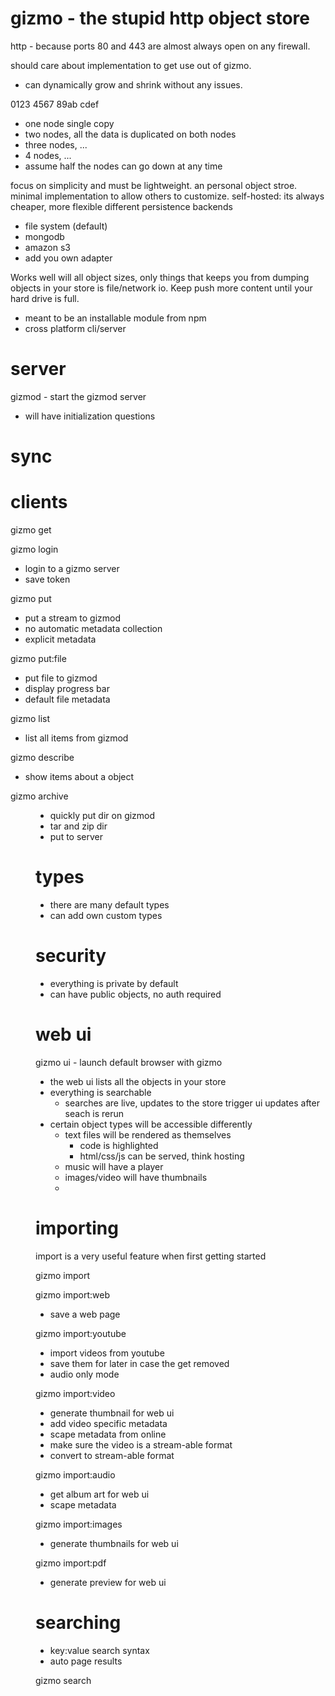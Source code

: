 # gizmo - the stupid http object store 

http - because ports 80 and 443 are almost always open on any firewall.

should care about implementation to get use out of gizmo.

- can dynamically grow and shrink without any issues.

0123
4567
89ab
cdef

- one node single copy
- two nodes, all the data is duplicated on both nodes
- three nodes, ...
- 4 nodes, ...
- assume half the nodes can go down at any time

focus on simplicity and must be lightweight. 
an personal object stroe.
minimal implementation to allow others to customize.
self-hosted: its always cheaper, more flexible
different persistence backends
  - file system (default)
  - mongodb
  - amazon s3
  - add you own adapter

Works well will all object sizes, only things that keeps you from
dumping objects in your store is file/network io. Keep push more
content until your hard drive is full.

- meant to be an installable module from npm
- cross platform cli/server

# server

gizmod - start the gizmod server
- will have initialization questions

# sync


# clients

gizmo get <hash>

gizmo login
- login to a gizmo server
- save token

gizmo put <name>
- put a stream to gizmod
- no automatic metadata collection
- explicit metadata

gizmo put:file <name>
- put file to gizmod
- display progress bar
- default file metadata

gizmo list
- list all items from gizmod

gizmo describe <item>
- show items about a object

gizmo archive <dir>
- quickly put dir on gizmod
- tar and zip dir
- put to server

# types

- there are many default types
- can add own custom types

# security

- everything is private by default
- can have public objects, no auth required

# web ui

gizmo ui - launch default browser with gizmo

- the web ui lists all the objects in your store
- everything is searchable
  - searches are live, updates to the store trigger ui updates
    after seach is rerun
- certain object types will be accessible differently
  - text files will be rendered as themselves
    - code is highlighted
    - html/css/js can be served, think hosting
  - music will have a player
  - images/video will have thumbnails
  - 

# importing

import is a very useful feature when first getting started

gizmo import

gizmo import:web
- save a web page

gizmo import:youtube
- import videos from youtube
- save them for later in case the get removed
- audio only mode

gizmo import:video
- generate thumbnail for web ui
- add video specific metadata
- scape metadata from online
- make sure the video is a stream-able format
- convert to stream-able format

gizmo import:audio
- get album art for web ui
- scape metadata

gizmo import:images
- generate thumbnails for web ui

gizmo import:pdf
- generate preview for web ui

# searching

- key:value search syntax
- auto page results

gizmo search 
